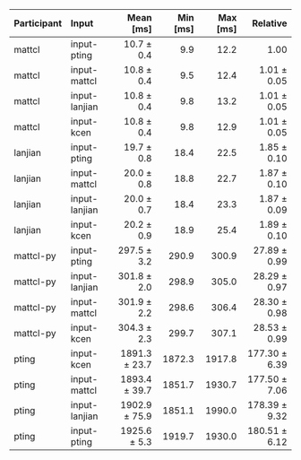 | Participant | Input | Mean [ms] | Min [ms] | Max [ms] | Relative |
|:---|:---|---:|---:|---:|---:|
| mattcl | input-pting | 10.7 ± 0.4 | 9.9 | 12.2 | 1.00 |
| mattcl | input-mattcl | 10.8 ± 0.4 | 9.5 | 12.4 | 1.01 ± 0.05 |
| mattcl | input-lanjian | 10.8 ± 0.4 | 9.8 | 13.2 | 1.01 ± 0.05 |
| mattcl | input-kcen | 10.8 ± 0.4 | 9.8 | 12.9 | 1.01 ± 0.05 |
| lanjian | input-pting | 19.7 ± 0.8 | 18.4 | 22.5 | 1.85 ± 0.10 |
| lanjian | input-mattcl | 20.0 ± 0.8 | 18.8 | 22.7 | 1.87 ± 0.10 |
| lanjian | input-lanjian | 20.0 ± 0.7 | 18.4 | 23.3 | 1.87 ± 0.09 |
| lanjian | input-kcen | 20.2 ± 0.9 | 18.9 | 25.4 | 1.89 ± 0.10 |
| mattcl-py | input-pting | 297.5 ± 3.2 | 290.9 | 300.9 | 27.89 ± 0.99 |
| mattcl-py | input-lanjian | 301.8 ± 2.0 | 298.9 | 305.0 | 28.29 ± 0.97 |
| mattcl-py | input-mattcl | 301.9 ± 2.2 | 298.6 | 306.4 | 28.30 ± 0.98 |
| mattcl-py | input-kcen | 304.3 ± 2.3 | 299.7 | 307.1 | 28.53 ± 0.99 |
| pting | input-kcen | 1891.3 ± 23.7 | 1872.3 | 1917.8 | 177.30 ± 6.39 |
| pting | input-mattcl | 1893.4 ± 39.7 | 1851.7 | 1930.7 | 177.50 ± 7.06 |
| pting | input-lanjian | 1902.9 ± 75.9 | 1851.1 | 1990.0 | 178.39 ± 9.32 |
| pting | input-pting | 1925.6 ± 5.3 | 1919.7 | 1930.0 | 180.51 ± 6.12 |

